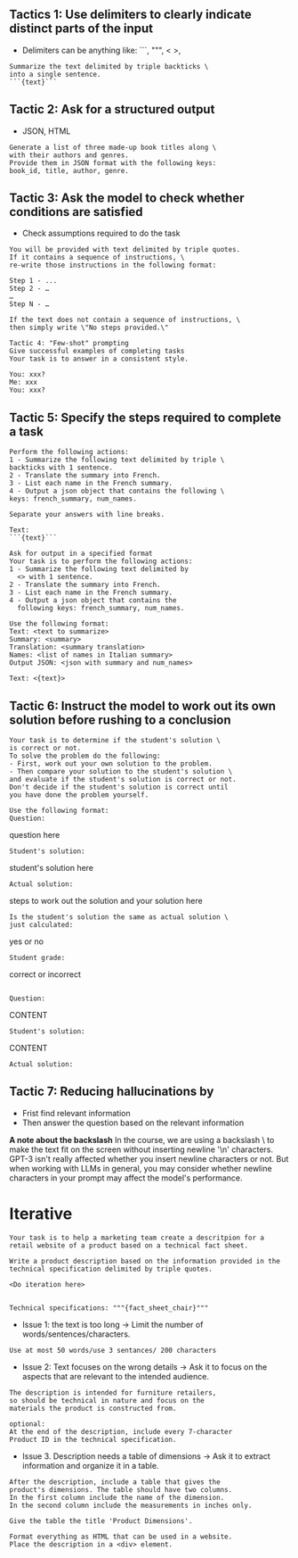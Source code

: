 ## Tactics 1: Use delimiters to clearly indicate distinct parts of the input
* Delimiters can be anything like: ```, """, < >, <tag> </tag>
```
Summarize the text delimited by triple backticks \ 
into a single sentence.
```{text}```
```
## Tactic 2: Ask for a structured output
- JSON, HTML
```
Generate a list of three made-up book titles along \ 
with their authors and genres. 
Provide them in JSON format with the following keys: 
book_id, title, author, genre.
```
## Tactic 3: Ask the model to check whether conditions are satisfied
- Check assumptions required to do the task

```
You will be provided with text delimited by triple quotes. 
If it contains a sequence of instructions, \ 
re-write those instructions in the following format:

Step 1 - ...
Step 2 - …
…
Step N - …

If the text does not contain a sequence of instructions, \ 
then simply write \"No steps provided.\"

Tactic 4: "Few-shot" prompting
Give successful examples of completing tasks
Your task is to answer in a consistent style.

You: xxx?
Me: xxx
You: xxx?
```

## Tactic 5: Specify the steps required to complete a task
```
Perform the following actions: 
1 - Summarize the following text delimited by triple \
backticks with 1 sentence.
2 - Translate the summary into French.
3 - List each name in the French summary.
4 - Output a json object that contains the following \
keys: french_summary, num_names.

Separate your answers with line breaks.

Text:
```{text}```
```

```
Ask for output in a specified format
Your task is to perform the following actions: 
1 - Summarize the following text delimited by 
  <> with 1 sentence.
2 - Translate the summary into French.
3 - List each name in the French summary.
4 - Output a json object that contains the 
  following keys: french_summary, num_names.

Use the following format:
Text: <text to summarize>
Summary: <summary>
Translation: <summary translation>
Names: <list of names in Italian summary>
Output JSON: <json with summary and num_names>

Text: <{text}>
```

## Tactic 6: Instruct the model to work out its own solution before rushing to a conclusion
```
Your task is to determine if the student's solution \
is correct or not.
To solve the problem do the following:
- First, work out your own solution to the problem. 
- Then compare your solution to the student's solution \ 
and evaluate if the student's solution is correct or not. 
Don't decide if the student's solution is correct until 
you have done the problem yourself.

Use the following format:
Question:
```
question here
```
Student's solution:
```
student's solution here
```
Actual solution:
```
steps to work out the solution and your solution here
```
Is the student's solution the same as actual solution \
just calculated:
```
yes or no
```
Student grade:
```
correct or incorrect
```

Question:
```
CONTENT
``` 
Student's solution:
```
CONTENT
```
Actual solution:
```

## Tactic 7: Reducing hallucinations by 
- Frist find relevant information
- Then answer the question based on the relevant information


**A note about the backslash**
In the course, we are using a backslash \ to make the text fit on the screen without inserting newline '\n' characters.
GPT-3 isn't really affected whether you insert newline characters or not. But when working with LLMs in general, you may consider whether newline characters in your prompt may affect the model's performance.

# Iterative

```
Your task is to help a marketing team create a descritpion for a retail website of a product based on a technical fact sheet.

Write a product description based on the information provided in the technical specification delimited by triple quotes.

<Do iteration here>
 

Technical specifications: """{fact_sheet_chair}"""
```
- Issue 1: the text is too long -> Limit the number of words/sentences/characters.
```
Use at most 50 words/use 3 sentances/ 200 characters
```
- Issue 2: Text focuses on the wrong details -> Ask it to focus on the aspects that are relevant to the intended audience.
```
The description is intended for furniture retailers, 
so should be technical in nature and focus on the 
materials the product is constructed from.

optional:
At the end of the description, include every 7-character 
Product ID in the technical specification.
```
- Issue 3. Description needs a table of dimensions -> Ask it to extract information and organize it in a table.

```
After the description, include a table that gives the 
product's dimensions. The table should have two columns.
In the first column include the name of the dimension. 
In the second column include the measurements in inches only.

Give the table the title 'Product Dimensions'.

Format everything as HTML that can be used in a website. 
Place the description in a <div> element.
```
  
